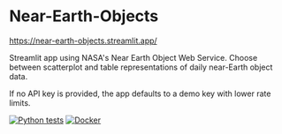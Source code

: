 # Near-Earth-Objects

https://near-earth-objects.streamlit.app/

Streamlit app using NASA's Near Earth Object Web Service. Choose between scatterplot and table representations of daily near-Earth object data.

If no API key is provided, the app defaults to a demo key with lower rate limits.

[![Python tests](https://github.com/DavidClose0/Near-Earth-Objects/actions/workflows/python-app.yml/badge.svg)](https://github.com/DavidClose0/Near-Earth-Objects/actions/workflows/python-app.yml)
[![Docker](https://github.com/DavidClose0/Near-Earth-Objects/actions/workflows/docker-publish.yml/badge.svg)](https://github.com/DavidClose0/Near-Earth-Objects/actions/workflows/docker-publish.yml)

